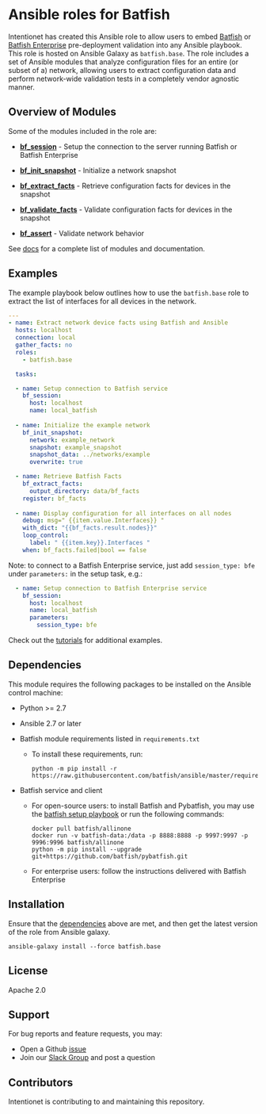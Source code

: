 # Ansible roles for Batfish

Intentionet has created this Ansible role to allow users to embed [Batfish](https://www.github.com/batfish/batfish) or [Batfish Enterprise](https://www.intentionet.com/product/batfish-enterprise/) pre-deployment validation into any Ansible playbook. This role is hosted on Ansible Galaxy as `batfish.base`. The role includes a set of Ansible modules that analyze configuration files for an entire (or subset of a) network, allowing users to extract configuration data and perform network-wide validation tests in a completely vendor agnostic manner.

## Overview of Modules

Some of the modules included in the role are:

* **[bf_session](docs/bf_session.rst)** - Setup the connection to the server running Batfish or Batfish Enterprise

* **[bf_init_snapshot](docs/bf_init_snapshot.rst)** - Initialize a network snapshot

* **[bf_extract_facts](docs/bf_extract_facts.rst)** - Retrieve configuration facts for devices in the snapshot

* **[bf_validate_facts](docs/bf_validate_facts.rst)** - Validate configuration facts for devices in the snapshot

* **[bf_assert](docs/bf_assert.rst)** - Validate network behavior

See [docs](docs) for a complete list of modules and documentation. 

## Examples
The example playbook below outlines how to use the `batfish.base` role to extract the list of interfaces for all devices in the network.

```yaml
---
- name: Extract network device facts using Batfish and Ansible
  hosts: localhost
  connection: local
  gather_facts: no
  roles:
    - batfish.base

  tasks:

  - name: Setup connection to Batfish service
    bf_session:
      host: localhost
      name: local_batfish
  
  - name: Initialize the example network
    bf_init_snapshot:
      network: example_network
      snapshot: example_snapshot
      snapshot_data: ../networks/example
      overwrite: true

  - name: Retrieve Batfish Facts
    bf_extract_facts:
      output_directory: data/bf_facts
    register: bf_facts
    
  - name: Display configuration for all interfaces on all nodes
    debug: msg=" {{item.value.Interfaces}} "
    with_dict: "{{bf_facts.result.nodes}}"
    loop_control:
      label: " {{item.key}}.Interfaces "
    when: bf_facts.failed|bool == false
```

Note: to connect to a Batfish Enterprise service, just add `session_type: bfe` under `parameters:` in the setup task, e.g.:
```yaml
  - name: Setup connection to Batfish Enterprise service
    bf_session:
      host: localhost
      name: local_batfish
      parameters:
        session_type: bfe
```

Check out the [tutorials](tutorials) for additional examples.

## Dependencies

This module requires the following packages to be installed on the Ansible control machine:

- Python >= 2.7
- Ansible 2.7 or later
- Batfish module requirements listed in `requirements.txt`

   - To install these requirements, run:
       ```
       python -m pip install -r https://raw.githubusercontent.com/batfish/ansible/master/requirements.txt
       ```

- Batfish service and client
   - For open-source users: to install Batfish and Pybatfish, you may use the [batfish setup playbook](tutorials/playbooks/batfish_setup.yml) or run the following commands:
      ```
      docker pull batfish/allinone
      docker run -v batfish-data:/data -p 8888:8888 -p 9997:9997 -p 9996:9996 batfish/allinone
      python -m pip install --upgrade git+https://github.com/batfish/pybatfish.git
      ```

   - For enterprise users: follow the instructions delivered with Batfish Enterprise

## Installation  

Ensure that the [dependencies](#dependencies) above are met, and then get the latest version of the role from Ansible galaxy. 

```
ansible-galaxy install --force batfish.base
```


## License
Apache 2.0

## Support
For bug reports and feature requests, you may:

- Open a Github [issue](https://github.com/batfish/ansible/issues)
- Join our [Slack Group](https://join.slack.com/t/batfish-org/shared_invite/enQtMzA0Nzg2OTAzNzQ1LTUxOTJlY2YyNTVlNGQ3MTJkOTIwZTU2YjY3YzRjZWFiYzE4ODE5ODZiNjA4NGI5NTJhZmU2ZTllOTMwZDhjMzA) and post a question

## Contributors
Intentionet is contributing to and maintaining this repository.
